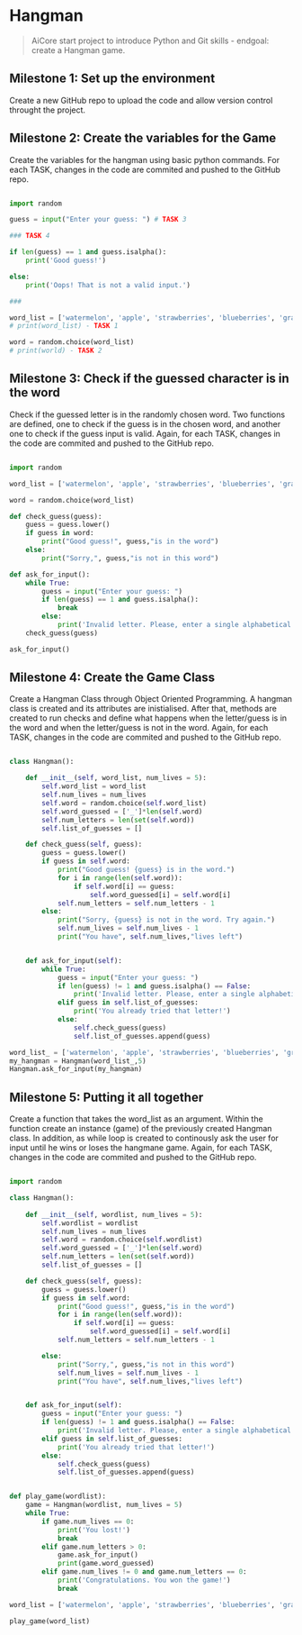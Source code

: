# Hangman

> AiCore start project to introduce Python and Git skills - endgoal: create a Hangman game.

## Milestone 1: Set up the environment

Create a new GitHub repo to upload the code and allow version control throught the project.


## Milestone 2: Create the variables for the Game

Create the variables for the hangman using basic python commands. For each TASK, changes in the code are commited and pushed to the GitHub repo.

```python

import random 

guess = input("Enter your guess: ") # TASK 3

### TASK 4

if len(guess) == 1 and guess.isalpha():
    print('Good guess!')

else:
    print('Oops! That is not a valid input.')

###

word_list = ['watermelon', 'apple', 'strawberries', 'blueberries', 'grapes']
# print(word_list) - TASK 1

word = random.choice(word_list)
# print(world) - TASK 2
```

## Milestone 3: Check if the guessed character is in the word

Check if the guessed letter is in the randomly chosen word. Two functions are defined, one to check if the guess is in the chosen word, and another one to check if the guess input is valid. Again, for each TASK, changes in the code are commited and pushed to the GitHub repo.

```python

import random

word_list = ['watermelon', 'apple', 'strawberries', 'blueberries', 'grapes']

word = random.choice(word_list)

def check_guess(guess):
    guess = guess.lower()
    if guess in word:
        print("Good guess!", guess,"is in the word")
    else:
        print("Sorry,", guess,"is not in this word")

def ask_for_input():
    while True:
        guess = input("Enter your guess: ") 
        if len(guess) == 1 and guess.isalpha():
            break
        else:
            print('Invalid letter. Please, enter a single alphabetical character.')
    check_guess(guess)

ask_for_input()
```

## Milestone 4: Create the Game Class

Create a Hangman Class through Object Oriented Programming. A hangman class is created and its attributes are inistialised. After that, methods are created to run checks and define what happens when the letter/guess is in the word and when the letter/guess is not in the word. Again, for each TASK, changes in the code are commited and pushed to the GitHub repo.

```python

class Hangman():

    def __init__(self, word_list, num_lives = 5):
        self.word_list = word_list
        self.num_lives = num_lives
        self.word = random.choice(self.word_list)
        self.word_guessed = ['_']*len(self.word)
        self.num_letters = len(set(self.word))
        self.list_of_guesses = []

    def check_guess(self, guess):
        guess = guess.lower()
        if guess in self.word:
            print("Good guess! {guess} is in the word.")
            for i in range(len(self.word)):
                if self.word[i] == guess:
                    self.word_guessed[i] = self.word[i]
            self.num_letters = self.num_letters - 1
        else:
            print("Sorry, {guess} is not in the word. Try again.")
            self.num_lives = self.num_lives - 1
            print("You have", self.num_lives,"lives left")


    def ask_for_input(self):
        while True:
            guess = input("Enter your guess: ") 
            if len(guess) != 1 and guess.isalpha() == False:
                print('Invalid letter. Please, enter a single alphabetical character.')
            elif guess in self.list_of_guesses:
                print('You already tried that letter!')
            else:
                self.check_guess(guess)
                self.list_of_guesses.append(guess)

word_list_ = ['watermelon', 'apple', 'strawberries', 'blueberries', 'grapes']
my_hangman = Hangman(word_list_,5)
Hangman.ask_for_input(my_hangman)

```

## Milestone 5: Putting it all together

Create a function that takes the word_list as an argument. Within the function create an instance (game) of the previously created Hangman class. In addition, as while loop is created to continously ask the user for input until he wins or loses the hangmane game. Again, for each TASK, changes in the code are commited and pushed to the GitHub repo.

```python

import random

class Hangman():
    
    def __init__(self, wordlist, num_lives = 5):
        self.wordlist = wordlist
        self.num_lives = num_lives
        self.word = random.choice(self.wordlist)
        self.word_guessed = ['_']*len(self.word)
        self.num_letters = len(set(self.word))
        self.list_of_guesses = []

    def check_guess(self, guess):
        guess = guess.lower()
        if guess in self.word:
            print("Good guess!", guess,"is in the word")
            for i in range(len(self.word)):
                if self.word[i] == guess:
                    self.word_guessed[i] = self.word[i]
            self.num_letters = self.num_letters - 1

        else:
            print("Sorry,", guess,"is not in this word")
            self.num_lives = self.num_lives - 1
            print("You have", self.num_lives,"lives left")


    def ask_for_input(self):
        guess = input("Enter your guess: ") 
        if len(guess) != 1 and guess.isalpha() == False:
            print('Invalid letter. Please, enter a single alphabetical character.')
        elif guess in self.list_of_guesses:
            print('You already tried that letter!')
        else:
            self.check_guess(guess)
            self.list_of_guesses.append(guess)


def play_game(wordlist):
    game = Hangman(wordlist, num_lives = 5)
    while True:
        if game.num_lives == 0:
            print('You lost!')
            break
        elif game.num_letters > 0:
            game.ask_for_input()
            print(game.word_guessed)
        elif game.num_lives != 0 and game.num_letters == 0:
            print('Congratulations. You won the game!')
            break

word_list = ['watermelon', 'apple', 'strawberries', 'blueberries', 'grapes']

play_game(word_list)

```